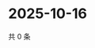 # 2025-10-16

共 0 条

<!-- BEGIN ZHIHUVIDEO -->
<!-- 最后更新时间 Thu Oct 16 2025 01:10:44 GMT+0800 (China Standard Time) -->

<!-- END ZHIHUVIDEO -->
